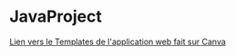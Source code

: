 # JavaProject
[Lien vers le Templates de l'application web fait sur Canva](https://www.figma.com/design/ZJFnHELkAkL1BsHpcBSIyQ/Restaurant-website-template-(Community)?node-id=0-1&m=dev&t=oqVsl3nXJ6Xd1B6p-1)
